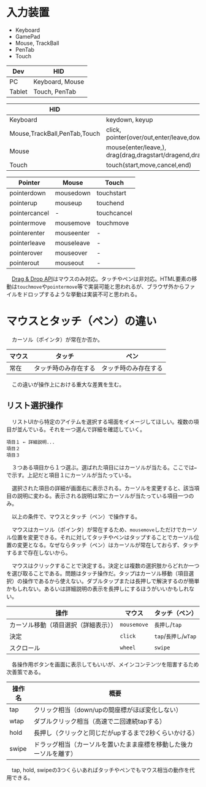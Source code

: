 # 入力装置

* Keyboard
* GamePad
* Mouse, TrackBall
* PenTab
* Touch

Dev|HID
---|---
PC|Keyboard, Mouse
Tablet|Touch, PenTab

HID|event
---|-----
Keyboard|keydown, keyup
Mouse,TrackBall,PenTab,Touch|click, pointer(over/out,enter/leave,down/up,cancel/gotpointercapture/lostpointercapture)
Mouse|mouse(enter/leave,), drag(drag,dragstart/dragend,dragenter/dragleave,dragover,drop)
Touch|touch(start,move,cancel,end)

Pointer|Mouse|Touch
-------|-----|-----
pointerdown|mousedown|touchstart
pointerup|mouseup|touchend
pointercancel|-|touchcancel
pointermove|mousemove|touchmove
pointerenter|mouseenter|-
pointerleave|mouseleave|-
pointerover|mouseover|-
pointerout|mouseout|-

　[Drag & Drop API][]はマウスのみ対応。タッチやペンは非対応。HTML要素の移動は`touchmove`や`pointermove`等で実装可能と思われるが、ブラウザ外からファイルをドロップするような挙動は実装不可と思われる。

[Drag & Drop API]:https://developer.mozilla.org/ja/docs/Web/API/HTML_Drag_and_Drop_API/Drag_operations

# マウスとタッチ（ペン）の違い

　カーソル（ポインタ）が常在か否か。

マウス|タッチ|ペン
------|------|----
常在|タッチ時のみ存在する|タッチ時のみ存在する

　この違いが操作上における重大な差異を生む。

## リスト選択操作

　リストUIから特定のアイテムを選択する場面をイメージしてほしい。複数の項目が並んでいる。それを一つ選んで詳細を確認していく。

```
項目１ ← 詳細説明...
項目２
項目３
```

　３つある項目から１つ選ぶ。選ばれた項目にはカーソルが当たる。ここでは`←`で示す。上記だと項目１にカーソルが当たっている。

　選択された項目の詳細が画面右に表示される。カーソルを変更すると、該当項目の説明に変わる。表示される説明は常にカーソルが当たっている項目一つのみ。

　以上の条件で、マウスとタッチ（ペン）で操作する。

　マウスはカーソル（ポインタ）が常在するため、`mousemove`しただけでカーソル位置を変更できる。それに対してタッチやペンはタップすることでカーソル位置の変更となる。なぜならタッチ（ペン）はカーソルが常在しておらず、タッチするまで存在しないから。

　マウスはクリックすることで決定する。決定とは複数の選択肢からどれか一つを選び取ることである。問題はタッチ操作だ。タップはカーソル移動（項目選択）の操作であるから使えない。ダブルタップまたは長押しで解決するのが簡単かもしれない。あるいは詳細説明の表示を長押しにするほうがいいかもしれない。

操作|マウス|タッチ（ペン）
----|------|-------------
カーソル移動（項目選択（詳細表示））|`mousemove`|`長押し`/`tap`
決定|`click`|`tap`/`長押し`/`wTap`
スクロール|`wheel`|`swipe`

　各操作用ボタンを画面に表示してもいいが、メインコンテンツを阻害するため次善策である。

操作名|概要
------|----
tap|クリック相当（down/upの間座標がほぼ変化しない）
wtap|ダブルクリック相当（高速で二回連続tapする）
hold|長押し（クリックと同じだがupするまで2秒くらいかける）
swipe|ドラッグ相当（カーソルを置いたまま座標を移動した後カーソルを離す）

　tap, hold, swipeの3つくらいあればタッチやペンでもマウス相当の動作を代用できる。


